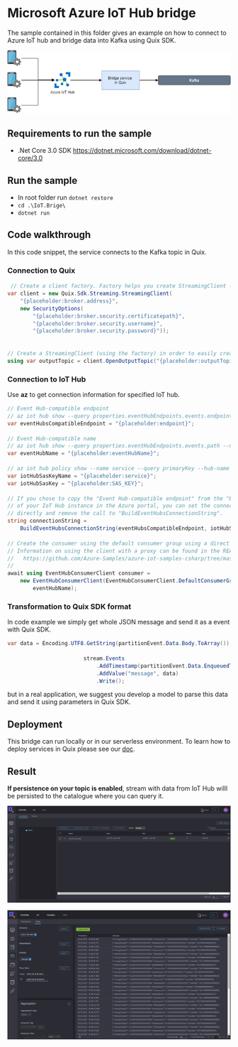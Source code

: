 # Microsoft Azure IoT Hub bridge
The sample contained in this folder gives an example on how to connect to Azure IoT hub and bridge data into Kafka using Quix SDK.

[![](img/iot-bridge.png)](doc/iot-bridge.png "Architecture") 

## Requirements to run the sample
- .Net Core 3.0 SDK https://dotnet.microsoft.com/download/dotnet-core/3.0

## Run the sample
- In root folder run `dotnet restore`
- `cd .\IoT.Brige\`
- `dotnet run`


## Code walkthrough
In this code snippet, the service connects to the Kafka topic in Quix.
### Connection to Quix
```csharp
 // Create a client factory. Factory helps you create StreamingClient (see below) a little bit easier
var client = new Quix.Sdk.Streaming.StreamingClient(
    "{placeholder:broker.address}",
    new SecurityOptions(
        "{placeholder:broker.security.certificatepath}",
        "{placeholder:broker.security.username}",
        "{placeholder:broker.security.password}"));


// Create a StreamingClient (using the factory) in order to easily create new streams for the above configured topic
using var outputTopic = client.OpenOutputTopic("{placeholder:outputTopic}");
```

### Connection to IoT Hub
Use **az** to get connection information for specified IoT hub.

```csharp
// Event Hub-compatible endpoint
// az iot hub show --query properties.eventHubEndpoints.events.endpoint --name {your IoT Hub name}
var eventHubsCompatibleEndpoint = "{placeholder:endpoint}";

// Event Hub-compatible name
// az iot hub show --query properties.eventHubEndpoints.events.path --name {your IoT Hub name}
var eventHubName = "{placeholder:eventHubName}";

// az iot hub policy show --name service --query primaryKey --hub-name {your IoT Hub name}
var iotHubSasKeyName = "{placeholder:service}";
var iotHubSasKey = "{placeholder:SAS_KEY}";

// If you chose to copy the "Event Hub-compatible endpoint" from the "Built-in endpoints" section
// of your IoT Hub instance in the Azure portal, you can set the connection string to that value
// directly and remove the call to "BuildEventHubsConnectionString".
string connectionString =
    BuildEventHubsConnectionString(eventHubsCompatibleEndpoint, iotHubSasKeyName, iotHubSasKey);

// Create the consumer using the default consumer group using a direct connection to the service.
// Information on using the client with a proxy can be found in the README for this quick start, here:
//   https://github.com/Azure-Samples/azure-iot-samples-csharp/tree/master/iot-hub/Quickstarts/read-d2c-messages/README.md#websocket-and-proxy-support
//
await using EventHubConsumerClient consumer =
    new EventHubConsumerClient(EventHubConsumerClient.DefaultConsumerGroupName, connectionString,
        eventHubName);
```

### Transformation to Quix SDK format
In code example we simply get whole JSON message and send it as a event with Quix SDK.

```csharp
var data = Encoding.UTF8.GetString(partitionEvent.Data.Body.ToArray());

                        stream.Events
                            .AddTimestamp(partitionEvent.Data.EnqueuedTime.ToUniversalTime().DateTime)
                            .AddValue("message", data)
                            .Write();
```
but in a real application, we suggest you develop a model to parse this data and send it using parameters in Quix SDK. 

## Deployment
This bridge can run locally or in our serverless environment. To learn how to deploy services in Quix please see our [doc](https://documentation.platform.quix.ai/deploy/).

## Result
**If persistence on your topic is enabled**, stream with data from IoT Hub willl be persisted to the catalogue where you can query it. 

[![](img/azure-hub-data.png)](img/azure-hub-data.png "Stream in data catalogue")


[![](img/events-table.png)](img/events-table.png "Model parameters in parameter browser")
